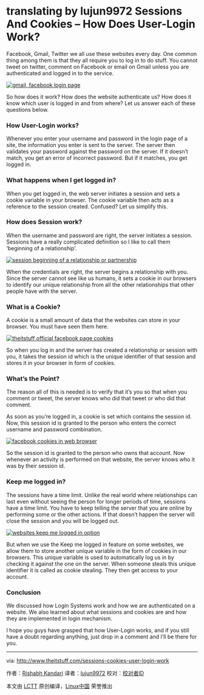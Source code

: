 translating by lujun9972
Sessions And Cookies – How Does User-Login Work?
======
Facebook, Gmail, Twitter we all use these websites every day. One common thing among them is that they all require you to log in to do stuff. You cannot tweet on twitter, comment on Facebook or email on Gmail unless you are authenticated and logged in to the service.

 [![gmail, facebook login page](http://www.theitstuff.com/wp-content/uploads/2017/10/Untitled-design-1.jpg)][1] 

So how does it work? How does the website authenticate us? How does it know which user is logged in and from where? Let us answer each of these questions below.

### How User-Login works?

Whenever you enter your username and password in the login page of a site, the information you enter is sent to the server. The server then validates your password against the password on the server. If it doesn’t match, you get an error of incorrect password. But if it matches, you get logged in.

### What happens when I get logged in?

When you get logged in, the web server initiates a session and sets a cookie variable in your browser. The cookie variable then acts as a reference to the session created. Confused? Let us simplify this.

### How does Session work?

When the username and password are right, the server initiates a session. Sessions have a really complicated definition so I like to call them ‘beginning of a relationship’.

 [![session beginning of a relationship or partnership](http://www.theitstuff.com/wp-content/uploads/2017/10/pasted-image-0-9.png)][2] 

When the credentials are right, the server begins a relationship with you. Since the server cannot see like us humans, it sets a cookie in our browsers to identify our unique relationship from all the other relationships that other people have with the server.

### What is a Cookie?

A cookie is a small amount of data that the websites can store in your browser. You must have seen them here.

 [![theitstuff official facebook page cookies](http://www.theitstuff.com/wp-content/uploads/2017/10/pasted-image-0-1-4.png)][3] 

So when you log in and the server has created a relationship or session with you, it takes the session id which is the unique identifier of that session and stores it in your browser in form of cookies.

### What’s the Point?

The reason all of this is needed is to verify that it’s you so that when you comment or tweet, the server knows who did that tweet or who did that comment.

As soon as you’re logged in, a cookie is set which contains the session id. Now, this session id is granted to the person who enters the correct username and password combination.

 [![facebook cookies in web browser](http://www.theitstuff.com/wp-content/uploads/2017/10/pasted-image-0-2-3-e1508926255472.png)][4] 

So the session id is granted to the person who owns that account. Now whenever an activity is performed on that website, the server knows who it was by their session id.

### Keep me logged in?

The sessions have a time limit. Unlike the real world where relationships can last even without seeing the person for longer periods of time, sessions have a time limit. You have to keep telling the server that you are online by performing some or the other actions. If that doesn’t happen the server will close the session and you will be logged out.

 [![websites keep me logged in option](http://www.theitstuff.com/wp-content/uploads/2017/10/pasted-image-0-3-3-e1508926314117.png)][5] 

But when we use the Keep me logged in feature on some websites, we allow them to store another unique variable in the form of cookies in our browsers. This unique variable is used to automatically log us in by checking it against the one on the server. When someone steals this unique identifier it is called as cookie stealing. They then get access to your account.

### Conclusion

We discussed how Login Systems work and how we are authenticated on a website. We also learned about what sessions and cookies are and how they are implemented in login mechanism.

I hope you guys have grasped that how User-Login works, and if you still have a doubt regarding anything, just drop in a comment and I’ll be there for you.

--------------------------------------------------------------------------------

via: http://www.theitstuff.com/sessions-cookies-user-login-work

作者：[Rishabh Kandari][a]
译者：[lujun9972](https://github.com/lujun9972)
校对：[校对者ID](https://github.com/校对者ID)

本文由 [LCTT](https://github.com/LCTT/TranslateProject) 原创编译，[Linux中国](https://linux.cn/) 荣誉推出

[a]:http://www.theitstuff.com/author/reevkandari
[1]:http://www.theitstuff.com/wp-content/uploads/2017/10/Untitled-design-1.jpg
[2]:http://www.theitstuff.com/wp-content/uploads/2017/10/pasted-image-0-9.png
[3]:http://www.theitstuff.com/wp-content/uploads/2017/10/pasted-image-0-1-4.png
[4]:http://www.theitstuff.com/wp-content/uploads/2017/10/pasted-image-0-2-3-e1508926255472.png
[5]:http://www.theitstuff.com/wp-content/uploads/2017/10/pasted-image-0-3-3-e1508926314117.png
